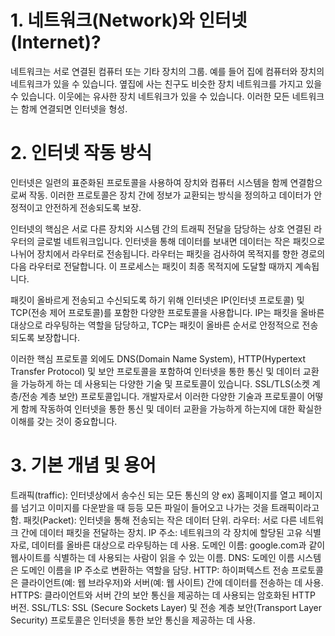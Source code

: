 # 1. 네트워크(Network)와 인터넷(Internet)?
네트워크는 서로 연결된 컴퓨터 또는 기타 장치의 그룹. 예를 들어 집에 컴퓨터와 장치의 네트워크가 있을 수 있습니다. 옆집에 사는 친구도 비슷한 장치 네트워크를 가지고 있을 수 있습니다. 이웃에는 유사한 장치 네트워크가 있을 수 있습니다. 이러한 모든 네트워크는 함께 연결되면 인터넷을 형성.

# 2. 인터넷 작동 방식
인터넷은 일련의 표준화된 프로토콜을 사용하여 장치와 컴퓨터 시스템을 함께 연결함으로써 작동. 이러한 프로토콜은 장치 간에 정보가 교환되는 방식을 정의하고 데이터가 안정적이고 안전하게 전송되도록 보장.

인터넷의 핵심은 서로 다른 장치와 시스템 간의 트래픽 전달을 담당하는 상호 연결된 라우터의 글로벌 네트워크입니다. 인터넷을 통해 데이터를 보내면 데이터는 작은 패킷으로 나뉘어 장치에서 라우터로 전송됩니다. 라우터는 패킷을 검사하여 목적지를 향한 경로의 다음 라우터로 전달합니다. 이 프로세스는 패킷이 최종 목적지에 도달할 때까지 계속됩니다.

패킷이 올바르게 전송되고 수신되도록 하기 위해 인터넷은 IP(인터넷 프로토콜) 및 TCP(전송 제어 프로토콜)를 포함한 다양한 프로토콜을 사용합니다. IP는 패킷을 올바른 대상으로 라우팅하는 역할을 담당하고, TCP는 패킷이 올바른 순서로 안정적으로 전송되도록 보장합니다.

이러한 핵심 프로토콜 외에도 DNS(Domain Name System), HTTP(Hypertext Transfer Protocol) 및 보안 프로토콜을 포함하여 인터넷을 통한 통신 및 데이터 교환을 가능하게 하는 데 사용되는 다양한 기술 및 프로토콜이 있습니다. SSL/TLS(소켓 계층/전송 계층 보안) 프로토콜입니다. 개발자로서 이러한 다양한 기술과 프로토콜이 어떻게 함께 작동하여 인터넷을 통한 통신 및 데이터 교환을 가능하게 하는지에 대한 확실한 이해를 갖는 것이 중요합니다.

# 3. 기본 개념 및 용어
트래픽(traffic): 인터넷상에서 송수신 되는 모든 통신의 양 ex) 홈페이지를 열고 페이지를 넘기고 이미지를 다운받을 때 등등 모든 파일이 들어오고 나가는 것을 트래픽이라고 함. 
패킷(Packet): 인터넷을 통해 전송되는 작은 데이터 단위.
라우터: 서로 다른 네트워크 간에 데이터 패킷을 전달하는 장치.
IP 주소: 네트워크의 각 장치에 할당된 고유 식별자로, 데이터를 올바른 대상으로 라우팅하는 데 사용.
도메인 이름: google.com과 같이 웹사이트를 식별하는 데 사용되는 사람이 읽을 수 있는 이름.
DNS: 도메인 이름 시스템은 도메인 이름을 IP 주소로 변환하는 역할을 담당.
HTTP: 하이퍼텍스트 전송 프로토콜은 클라이언트(예: 웹 브라우저)와 서버(예: 웹 사이트) 간에 데이터를 전송하는 데 사용.
HTTPS: 클라이언트와 서버 간의 보안 통신을 제공하는 데 사용되는 암호화된 HTTP 버전.
SSL/TLS: SSL (Secure Sockets Layer) 및 전송 계층 보안(Transport Layer Security) 프로토콜은 인터넷을 통한 보안 통신을 제공하는 데 사용.


